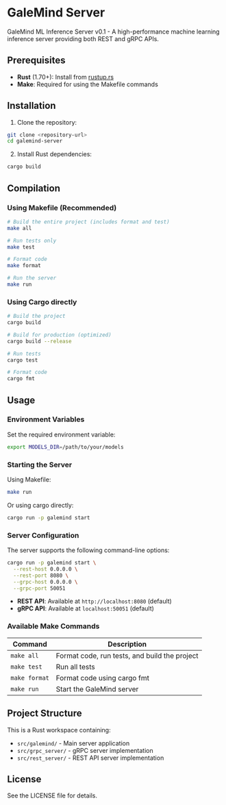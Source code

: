 # GaleMind Server

GaleMind ML Inference Server v0.1 - A high-performance machine learning inference server providing both REST and gRPC APIs.

## Prerequisites

- **Rust** (1.70+): Install from [rustup.rs](https://rustup.rs/)
- **Make**: Required for using the Makefile commands

## Installation

1. Clone the repository:
```bash
git clone <repository-url>
cd galemind-server
```

2. Install Rust dependencies:
```bash
cargo build
```

## Compilation

### Using Makefile (Recommended)

```bash
# Build the entire project (includes format and test)
make all

# Run tests only
make test

# Format code
make format

# Run the server
make run
```

### Using Cargo directly

```bash
# Build the project
cargo build

# Build for production (optimized)
cargo build --release

# Run tests
cargo test

# Format code
cargo fmt
```

## Usage

### Environment Variables

Set the required environment variable:
```bash
export MODELS_DIR=/path/to/your/models
```

### Starting the Server

Using Makefile:
```bash
make run
```

Or using cargo directly:
```bash
cargo run -p galemind start
```

### Server Configuration

The server supports the following command-line options:

```bash
cargo run -p galemind start \
  --rest-host 0.0.0.0 \
  --rest-port 8080 \
  --grpc-host 0.0.0.0 \
  --grpc-port 50051
```

- **REST API**: Available at `http://localhost:8080` (default)
- **gRPC API**: Available at `localhost:50051` (default)

### Available Make Commands

| Command | Description |
|---------|-------------|
| `make all` | Format code, run tests, and build the project |
| `make test` | Run all tests |
| `make format` | Format code using cargo fmt |
| `make run` | Start the GaleMind server |

## Project Structure

This is a Rust workspace containing:
- `src/galemind/` - Main server application
- `src/grpc_server/` - gRPC server implementation
- `src/rest_server/` - REST API server implementation

## License

See the LICENSE file for details.